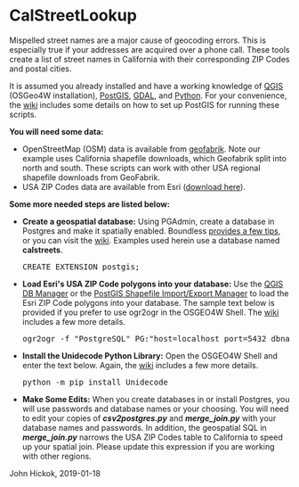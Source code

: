 # CalStreetLookup
<p>
Mispelled street names are a major cause of geocoding errors. This is especially true if your addresses are acquired over a phone call. These tools create a list of street names in California with their corresponding ZIP Codes and postal cities.
</p>
<p>
It is assumed you already installed and have a working knowledge of <a href="https://qgis.org/en/site/">QGIS</a> (OSGeo4W installation), <a href="https://postgis.net/">PostGIS</a>, <a href="https://www.gdal.org/">GDAL</a>, and <a href="https://www.python.org/">Python</a>. For your convenience, the <a href="https://github.com/johnhickok/CalStreetLookup/wiki">wiki</a> includes some details on how to set up PostGIS for running these scripts.
</p>
<p>
<b>You will need some data:</b>
<ul>
  <li>OpenStreetMap (OSM) data is available from <a href="https://www.geofabrik.de/">geofabrik</a>. Note our example uses California shapefile downloads, which Geofabrik split into north and south. These scripts can work with other USA regional shapefile downloads from GeoFabrik.</li>
  <li>USA ZIP Codes data are available from Esri (<a href="http://www.arcgis.com/home/item.html?id=8d2012a2016e484dafaac0451f9aea24">download here</a>).</li>
</ul>

<b>Some more needed steps are listed below:</b>
<ul>
    <li><b>Create a geospatial database:</b> Using PGAdmin, create a database in Postgres and make it spatially enabled. Boundless <a href="https://connect.boundlessgeo.com/docs/suite/4.8/dataadmin/pgGettingStarted/createdb.html">provides a few tips</a>, or you can visit the <a href="https://github.com/johnhickok/CalStreetLookup/wiki">wiki</a>. Examples used herein use a database named <b>calstreets</b>.
<pre>
CREATE EXTENSION postgis;
</pre>  
</li>
<li><b>Load Esri's USA ZIP Code polygons into your database:</b> Use the <a href="http://docs.qgis.org/2.18/en/docs/user_manual/plugins/plugins_db_manager.html">QGIS DB Manager</a> or the <a href="https://connect.boundlessgeo.com/docs/suite/4.8/dataadmin/pgGettingStarted/pgshapeloader.html">PostGIS Shapefile Import/Export Manager</a> to load the Esri ZIP Code polygons into your database. The sample text below is provided if you prefer to use ogr2ogr in the OSGEO4W Shell. The <a href="https://github.com/johnhickok/CalStreetLookup/wiki">wiki</a> includes a few more details.
<pre>
ogr2ogr -f "PostgreSQL" PG:"host=localhost port=5432 dbname=calstreets user=<i><b>your user name</b></i> password=<i><b>your password</b></i>" -s_srs EPSG:4326 -t_srs EPSG:4326 zip_poly.gdb -sql "SELECT ZIP_CODE, PO_NAME, STATE FROM zip_poly AS USA_ZIP_POLY" -overwrite -progress --config PG_USE_COPY YES -nlt MULTIPOLYGON
</pre> 
</li>
<li><b>Install the Unidecode Python Library:</b> Open the OSGEO4W Shell and enter the text below. Again, the <a href="https://github.com/johnhickok/CalStreetLookup/wiki">wiki</a> includes a few more details.
<pre>
python -m pip install Unidecode
</pre>
</li> 
<li><b>Make Some Edits:</b> When you create databases in or install Postgres, you will use passwords and database names or your choosing. You will need to edit your copies of <b><i>csv2postgres.py</i></b> and <b><i>merge_join.py</i></b> with your database names and passwords. In addition, the geospatial SQL in <b><i>merge_join.py</i></b> narrows the USA ZIP Codes table to California to speed up your spatial join. Please update this expression if you are working with other regions.
</li>
</ul>  

John Hickok, 2019-01-18
</p>
